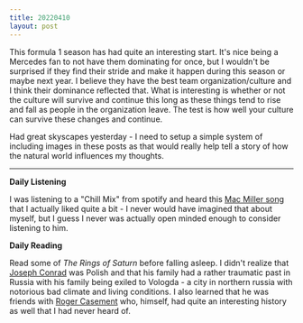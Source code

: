 ```yaml
---
title: 20220410
layout: post
---
```


This formula 1 season has had quite an interesting start. It's nice being a Mercedes fan to not have them dominating for once, but I wouldn't be surprised if they find their stride and make it happen during this season or maybe next year. I believe they have the best team organization/culture and I think their dominance reflected that. What is interesting is whether or not the culture will survive and continue this long as these things tend to rise and fall as people in the organization leave. The test is how well your culture can survive these changes and continue. 

Had great skyscapes yesterday - I need to setup a simple system of including images in these posts as that would really help tell a story of how the natural world influences my thoughts.

---

**Daily Listening**

I was listening to a "Chill Mix" from spotify and heard this [Mac Miller song](https://open.spotify.com/track/2hwOoMtWPtTSSn6WHV7Vp5?si=04c8f276771f425c) that I actually liked quite a bit - I never would have imagined that about myself, but I guess I never was actually open minded enough to consider listening to him.

**Daily Reading**

Read some of *The Rings of Saturn* before falling asleep. I didn't realize that [Joseph Conrad](https://en.wikipedia.org/wiki/Joseph_Conrad) was Polish and that his family had a rather traumatic past in Russia with his family being exiled to Vologda - a city in northern russia with notorious bad climate and living conditions. I also learned that he was friends with [Roger Casement](https://en.wikipedia.org/wiki/Roger_Casement) who, himself, had quite an interesting history as well that I had never heard of.